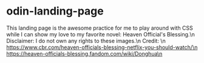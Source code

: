 # odin-landing-page

This landing page is the awesome practice for me to play around with CSS while I can show my love to my favorite novel: Heaven Official's Blessing.\n
Disclaimer: I do not own any rights to these images.\n
Credit: \n
https://www.cbr.com/heaven-officials-blessing-netflix-you-should-watch/\n
https://heaven-officials-blessing.fandom.com/wiki/Donghua\n
